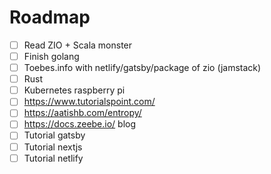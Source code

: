 # Roadmap

- [ ] Read ZIO + Scala monster
- [ ] Finish golang
- [ ] Toebes.info with netlify/gatsby/package of zio (jamstack)
- [ ] Rust
- [ ] Kubernetes raspberry pi
- [ ] https://www.tutorialspoint.com/
- [ ] https://aatishb.com/entropy/
- [ ] https://docs.zeebe.io/ blog
- [ ] Tutorial gatsby
- [ ] Tutorial nextjs
- [ ] Tutorial netlify